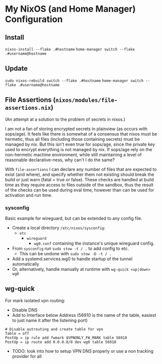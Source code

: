 # My NixOS (and Home Manager) Configuration

## Install
`nixos-install --flake .#hostname`
`home-manager switch --flake .#username@hostname`

## Update
`sudo nixos-rebuild switch --flake .#hostname`
`home-manager switch --flake .#username@hostname`

## File Assertions (`nixos/modules/file-assertions.nix`)
(An attempt at a solution to the problem of secrets in nixos.)

I am not a fan of storing encrypted secrets in plainview (as occurs with sops/age).
It feels like there is somewhat of a consensus that nixos must be hermetic, thus all files
(including those containing secrets) must be managed by nix. But this isn't even true for sops/age,
since the private key used to encrypt everything is not managed by nix.
If sops/age rely on the non-hermetic machine environment, while still maintaining
a level of reasonable declarative-ness, why can't I do the same?

With `file-assertions` I can declare any number of files that are expected to exist (and where), and specify
whether them not existing should break the build or just warn (fatal = true or false).
These checks are handled at build time as they require access to files outside of the sandbox,
thus the result of the checks can be used during eval time, however than can be used for activation and run time.

### sysconfig
Basic example for wireguard, but can be extended to any config file.
- Create a local directory `/etc/nixos/sysconfig`:
    - `etc`
        - `wireguard`
            - `wg0.conf`
containing the instance's unique wireguard config.
- From `sysconfig` run `sudo stow -t / .` to add config to etc.
    - This can be undone with `sudo stow -D -t / .`
- Add a systemd.services.wg0 to handle startup of the tunnel automatically
- Or, alternatively, handle manually at runtime with `wg-quick <up|down> wg0`

## wg-quick
For mark isolated vpn routing:
- Disable DNS
- Add to Interface below Address (56910 is the name of the table, easiest to just name it after the listening port)
```
# Disable autrouting and create table for vpn
Table = off
PostUp = ip rule add fwmark $VPNONLY_FW_MARK table 56910
PostUp = ip route add 0.0.0.0/0 dev wg0 table 56910
```
- TODO: look into how to setup VPN DNS properly or use a non tracking provider for all
